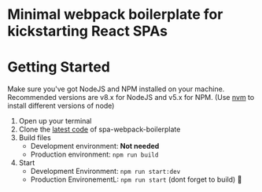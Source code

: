 # Minimal webpack boilerplate for kickstarting React SPAs


# Getting Started
Make sure you've got NodeJS and NPM installed on your machine. Recommended versions are v8.x for NodeJS and v5.x for NPM. (Use [nvm](https://github.com/creationix/nvm) to install different versions of node)

1. Open up your terminal
1. Clone the [latest code](https://bitbucket.org/robotomono/spa-webpack-boilerplate/src/develop/) of spa-webpack-boilerplate
1. Build files
   - Development environment: **Not needed**
   - Production environment: `npm run build`
1. Start
   - Development Environment: `npm run start:dev`
   - Production EnvironementL: `npm run start` (dont forget to build) :tada:
